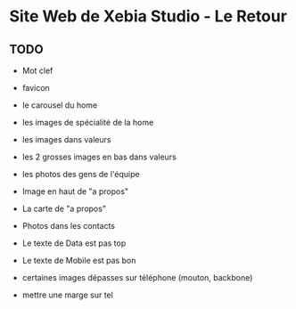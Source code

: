 Site Web de Xebia Studio - Le Retour
====================================



TODO
----

 * Mot clef
 * favicon
 * le carousel du home
 * les images de spécialité de la home
 * les images dans valeurs
 * les 2 grosses images en bas dans valeurs
 * les photos des gens de l'équipe

 * Image en haut de "a propos"
 * La carte de "a propos"
 * Photos dans les contacts

  * Le texte de Data est pas top
  * Le texte de Mobile est pas bon


  * certaines images dépasses sur téléphone (mouton, backbone)
  * mettre une marge sur tel




